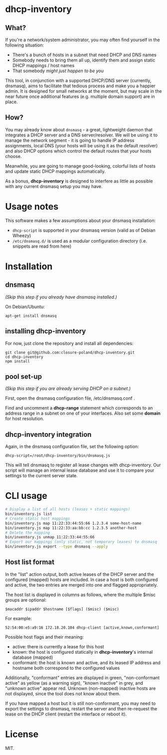 # dhcp-inventory

## What?
If you're a network/system administrator, you may often find yourself in the following situation:
* There's a bunch of hosts in a subnet that need DHCP and DNS names
* Somebody needs to bring them all up, identify them and assign static DHCP mappings / host names
* That somebody *might just happen to be you*

This tool, in conjunction with a supported DHCP/DNS server (currently, dnsmasq), aims to facilitate that tedious process and make you a happier admin. It is designed for small networks at the moment, but may scale in the near future once additional features (e.g. multiple domain support) are in place.

## How?
You may already know about `dnsmasq` - a great, lightweight daemon that integrates a DHCP server and a DNS server/resolver. We will be using it to manage the network segment - it is going to handle IP address assignments, local DNS (your hosts will be using it as the default resolver) and also DHCP options which control the default routes that your hosts choose.

Meanwhile, you are going to manage good-looking, colorful lists of hosts and update static DHCP mappings automatically.

As a bonus, __dhcp-inventory__ is designed to interfere as little as possible with any current dnsmasq setup you may have.

# Usage notes

This software makes a few assumptions about your dnsmasq installation:
* `dhcp-script` is supported in your dnsmasq version (valid as of Debian Wheezy)
* `/etc/dnsmasq.d/` is used as a modular configuration directory (i.e. snippets are read from here)

# Installation

## dnsmasq
_(Skip this step if you already have dnsmasq installed.)_

On Debian/Ubuntu:

```
apt-get install dnsmasq
```

## installing dhcp-inventory

For now, just clone the repository and install all dependencies:

```
git clone git@github.com:closure-poland/dhcp-inventory.git
cd dhcp-inventory
npm install
```

## pool set-up
_(Skip this step if you are already serving DHCP on a subnet.)_

First, open the dnsmasq configuration file, /etc/dnsmasq.conf .

Find and uncomment a __dhcp-range__ statement which corresponds to an address range in a subnet on one of your interfaces. Also set some __domain__ for host resolution.

## dhcp-inventory integration

Again, in the dnsmasq configuration file, set the following option:

```
dhcp-script=/root/dhcp-inventory/bin/dnsmasq.js
```

This will tell dnsmasq to register all lease changes with dhcp-inventory. Our script will manage an internal lease database and use it to compare your settings to the current server state.

# CLI usage

```sh
# Display a list of all hosts (leases + static mappings)
bin/inventory.js list
# Create static host mappings
bin/inventory.js map 11:22:33:44:55:66 1.2.3.4 some-host-name
bin/inventory.js map 11:22:33:aa:bb:cc 1.2.3.5 another-host
# Delete the mapping
bin/inventory.js unmap 11:22:33:44:55:66
# Export our mappings (only static, not temporary leases) to dnsmasq
bin/inventory.js export --type dnsmasq --apply
```

## Host list format
In the "list" action output, both active leases of the DHCP server and the configured (mapped) hosts are included. In case a host is both configured and active, the two entries are merged into one and flagged appropriately.

The host list is displayed in columns as follows, where the multiple $misc groups are optional:
```
$macaddr $ipaddr $hostname [$flags] ($misc) ($misc)
```

For example:

```
52:54:00:e5:a9:16 172.18.20.104 dhcp-client [active,known,conformant]
```

Possible host flags and their meaning:
* active: there is currently a lease for this host
* known: the host is configured statically in __dhcp-inventory__'s internal database (mapped)
* conformant: the host is known and active, and its leased IP address and hostname both correspond to the configured values

Additionally, "conformant" entries are displayed in green, "non-conformant active" as yellow (as a warning sign), "known inactive" in grey, and "unknown active" appear red. Unknown (non-mapped) inactive hosts are not displayed, since the tool does not know about them.

If you have mapped a host but it is still non-conformant, you may need to export the settings to dnsmasq, restart the server and then re-request the lease on the DHCP client (restart the interface or reboot it).

# License
MIT.